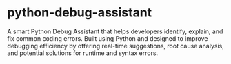 # python-debug-assistant
A smart Python Debug Assistant that helps developers identify, explain, and fix common coding errors. Built using Python and designed to improve debugging efficiency by offering real-time suggestions, root cause analysis, and potential solutions for runtime and syntax errors.
